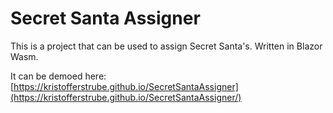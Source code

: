 # Secret Santa Assigner
This is a project that can be used to assign Secret Santa's. Written in Blazor Wasm.

It can be demoed here: [https://kristofferstrube.github.io/SecretSantaAssigner](https://kristofferstrube.github.io/SecretSantaAssigner/)

